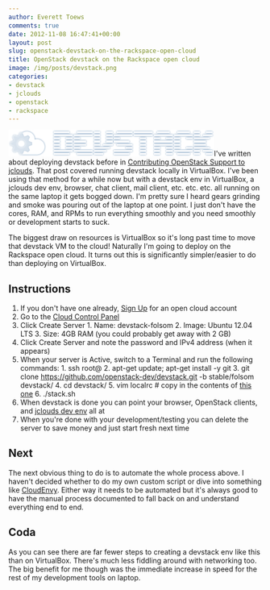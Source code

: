 ```yaml
---
author: Everett Toews
comments: true
date: 2012-11-08 16:47:41+00:00
layout: post
slug: openstack-devstack-on-the-rackspace-open-cloud
title: OpenStack devstack on the Rackspace open cloud
image: /img/posts/devstack.png
categories:
- devstack
- jclouds
- openstack
- rackspace
---
```


<img class="img-right" src="/img/posts/devstack.png"/>I've written about deploying devstack before in [Contributing OpenStack Support to jclouds](/2012/10/03/contributing-openstack-support-to-jclouds/). That post covered running devstack locally in VirtualBox. I've been using that method for a while now but with a devstack env in VirtualBox, a jclouds dev env, browser, chat client, mail client, etc. etc. etc. all running on the same laptop it gets bogged down. I'm pretty sure I heard gears grinding and smoke was pouring out of the laptop at one point. I just don't have the cores, RAM, and RPMs to run everything smoothly and you need smoothly or development starts to suck.

<!--more-->

The biggest draw on resources is VirtualBox so it's long past time to move that devstack VM to the cloud! Naturally I'm going to deploy on the Rackspace open cloud. It turns out this is significantly simpler/easier to do than deploying on VirtualBox.

## Instructions

  1. If you don't have one already, [Sign Up](https://cart.rackspace.com/cloud/) for an open cloud account
  2. Go to the [Cloud Control Panel](https://mycloud.rackspace.com)
  3. Click Create Server
    1. Name: devstack-folsom
    2. Image: Ubuntu 12.04 LTS
    3. Size: 4GB RAM (you could probably get away with 2 GB)
  4. Click Create Server and note the password and IPv4 address (when it appears)
  5. When your server is Active, switch to a Terminal and run the following commands:
    1. ssh root@<IPv4 Address>
    2. apt-get update; apt-get install -y git
    3. git clone https://github.com/openstack-dev/devstack.git -b stable/folsom devstack/
    4. cd devstack/
    5. vim localrc # copy in the contents of [this one](https://gist.github.com/4004430)
    6. ./stack.sh
  6. When devstack is done you can point your browser, OpenStack clients, and [jclouds dev env](http://blog./img/posts.com/2012/09/04/jclouds-and-openstack/) all at <IPv4 Address>
  7. When you're done with your development/testing you can delete the server to save money and just start fresh next time

## Next

The next obvious thing to do is to automate the whole process above. I haven't decided whether to do my own custom script or dive into something like [CloudEnvy](https://github.com/cloudenvy/cloudenvy). Either way it needs to be automated but it's always good to have the manual process documented to fall back on and understand everything end to end.

## Coda

As you can see there are far fewer steps to creating a devstack env like this than on VirtualBox. There's much less fiddling around with networking too. The big benefit for me though was the immediate increase in speed for the rest of my development tools on laptop.

